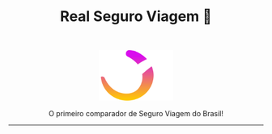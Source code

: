 <h1 align="center">Real Seguro Viagem 💜</h1><br/>

<p align="center">
  <a href="https://www.seguroviagem.srv.br/">
    <img src="https://raw.githubusercontent.com/realseguroviagem/.github/main/assets/logo.svg" alt="Real logo" height="100">
  </a>
</p>

<p align="center">
  O primeiro comparador de Seguro Viagem do Brasil!
</p>

----